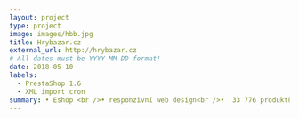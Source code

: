 ```yaml
---
layout: project
type: project
image: images/hbb.jpg
title: Hrybazar.cz
external_url: http://hrybazar.cz
# All dates must be YYYY-MM-DD format!
date: 2018-05-10
labels:
  - PrestaShop 1.6
  - XML import cron
summary: • Eshop <br />• responzivní web design<br />•  33 776 produktů <br /> • platební brána 
---
```


